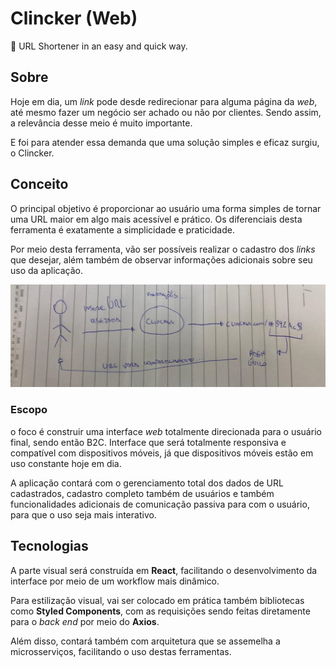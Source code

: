 # Clincker (Web)
🔗 URL Shortener in an easy and quick way.

## Sobre

Hoje em dia, um _link_ pode desde redirecionar para alguma página da _web_, até mesmo fazer um negócio ser achado ou não por clientes. Sendo assim, a relevância desse meio é muito importante.

E foi para atender essa demanda que uma solução simples e eficaz surgiu, o Clincker.

## Conceito

O principal objetivo é proporcionar ao usuário uma forma simples de tornar uma URL maior em algo mais acessível e prático. Os diferenciais desta ferramenta é exatamente a simplicidade e praticidade.

Por meio desta ferramenta, vão ser possíveis realizar o cadastro dos _links_ que desejar, além também de observar informações adicionais sobre seu uso da aplicação.

![Arquitetura de Uso](.github/clincker-web.jpg)

### Escopo

o foco é construir uma interface _web_ totalmente direcionada para o usuário final, sendo então B2C. Interface que será totalmente responsiva e compatível com dispositivos móveis, já que dispositivos móveis estão em uso constante hoje em dia.

A aplicação contará com o gerenciamento total dos dados de URL cadastrados, cadastro completo também de usuários e também funcionalidades adicionais de comunicação passiva para com o usuário, para que o uso seja mais interativo.

## Tecnologias

A parte visual será construída em **React**, facilitando o desenvolvimento da interface por meio de um workflow mais dinâmico.

Para estilização visual, vai ser colocado em prática também bibliotecas como **Styled Components**, com as requisições sendo feitas diretamente para o _back end_ por meio do **Axios**.

Além disso, contará também com arquitetura que se assemelha a microsserviços, facilitando o uso destas ferramentas.
